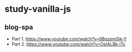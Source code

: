# study-vanilla-js

## blog-spa
  - Part 1. https://www.youtube.com/watch?v=6BozpmSjk-Y
  - Part 2. https://www.youtube.com/watch?v=OstALBk-jTc